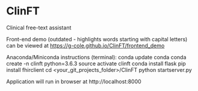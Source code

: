 # ClinFT
Clinical free-text assistant

Front-end demo (outdated - highlights words starting with capital letters) can be viewed at https://g-cole.github.io/ClinFT/frontend_demo

Anaconda/Miniconda instructions (terminal):
conda update conda
conda create -n clinft python=3.6.3
source activate clinft
conda install flask
pip install fhirclient
cd <your_git_projects_folder>/ClinFT
python startserver.py

Application will run in browser at http://localhost:8000
